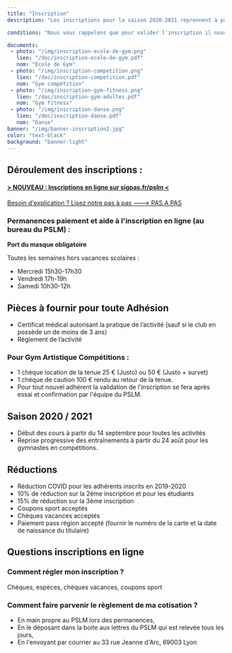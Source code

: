 ```yaml
---
title: "Inscription"
description: "Les inscriptions pour la saison 2020-2021 reprennent à partir du 23 juin.<br>Retrouvez tous les horaires d'inscription et les pièces à fournir ci dessous.<br>Les horaires des cours dispensés sont dans la rubrique Activités ainsi que sur les fiches d'inscriptions que vous trouverez ci-dessous."

conditions: "Nous vous rappelons que pour valider l'inscription il nous faut impérativement le règlement.<br> Le certificat médical est obligatoire pour les activités gyms."

documents:
 - photo: "/img/inscription-ecole-de-gym.png"
   lien: "/doc/inscription-ecole-de-gym.pdf"
   nom: "Ecole de Gym"
 - photo: "/img/inscription-competition.png"
   lien: "/doc/inscription-competition.pdf"
   nom: "Gym compétition"
 - photo: "/img/inscription-gym-fitness.png"
   lien: "/doc/inscription-gym-adultes.pdf"
   nom: "Gym fitness"
 - photo: "/img/inscription-danse.png"
   lien: "/doc/inscription-danse.pdf"
   nom: "Danse"
banner: "/img/banner-inscription2.jpg"
color: "text-black"
background: "banner-light"
---
```

## Déroulement des inscriptions :
#### <a href="https://sigpas.fr/pslm" target="_blank">> NOUVEAU : Inscriptions en ligne sur sigpas.fr/pslm <</a>

<div class="pas-a-pas">
<a href="/inscription-explication/">Besoin d'explication ? Lisez notre pas à pas  ---> PAS A PAS</a></div>

### Permanences paiement et aide à l'inscription en ligne (au bureau du PSLM) :
**Port du masque obligatoire**

Toutes les semaines hors vacances scolaires :

- Mercredi 15h30-17h30
- Vendredi 17h-19h
- Samedi 10h30-12h


## Pièces à fournir pour toute Adhésion
- Certificat médical autorisant la pratique de l’activité (sauf si le club en possède un de moins de 3 ans)
- Règlement de l’activité

### Pour Gym Artistique Compétitions :
- 1 chèque location de la tenue 25 € (Justo) ou 50 € (Justo + survet)
- 1 chèque de caution 100 € rendu au retour de la tenue.
- Pour tout nouvel adhérent la validation de l'inscription se fera après essai et confirmation par l'équipe du PSLM.

## Saison 2020 / 2021
- Début des cours à partir du 14 septembre pour toutes les activités
- Reprise progressive des entraînements à partir du 24 août
pour les gymnastes en compétitions.

## Réductions
- Réduction COVID pour les adhérents inscrits en 2019-2020
- 10% de réduction sur la 2ème inscription et pour les étudiants
- 15% de réduction sur la 3ème inscription
- Coupons sport acceptés
- Chèques vacances acceptés
- Paiement pass région accepté (fournir le numéro de la carte et la date de naissance du titulaire)

## Questions inscriptions en ligne

### Comment régler mon inscription ?
 Chéques, espèces, chèques vacances, coupons sport

### Comment faire parvenir le règlement de ma cotisation ?
- En main propre au PSLM lors des permanences,
- En le déposant dans la boite aux lettres du PSLM qui est relevée tous les jours,
- En l'envoyant par courrier au 33 rue Jeanne d'Arc, 69003 Lyon

